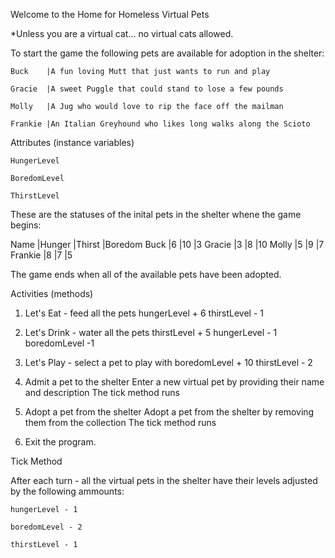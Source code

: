 Welcome to the Home for Homeless Virtual Pets

*Unless you are a virtual cat... no virtual cats allowed.

To start the game the following pets are available for adoption in the shelter:

	Buck	|A fun loving Mutt that just wants to run and play

	Gracie	|A sweet Puggle that could stand to lose a few pounds

	Molly	|A Jug who would love to rip the face off the mailman

	Frankie	|An Italian Greyhound who likes long walks along the Scioto


Attributes (instance variables)

	HungerLevel

	BoredomLevel

	ThirstLevel

These are the statuses of the inital pets in the shelter whene the game begins:


Name 	|Hunger |Thirst |Boredom
Buck	|6		|10		|3
Gracie	|3		|8		|10
Molly	|5		|9		|7
Frankie	|8		|7		|5

The game ends when all of the available pets have been adopted.

Activities (methods)

1.  Let's Eat - feed all the pets
		hungerLevel + 6
		thirstLevel - 1

2.  Let's Drink - water all the pets
		thirstLevel + 5
		hungerLevel - 1
		boredomLevel -1

3.  Let's Play - select a pet to play with
		boredomLevel + 10
		thirstLevel - 2

4.  Admit a pet to the shelter
		Enter a new virtual pet by providing their name and description
		The tick method runs

5.  Adopt a pet from the shelter
		Adopt a pet from the shelter by removing them from the collection
		The tick method runs

6.  Exit the program.

Tick Method

After each turn - all the virtual pets in the shelter have their levels adjusted by the following ammounts:

	hungerLevel - 1

	boredomLevel - 2

	thirstLevel - 1










